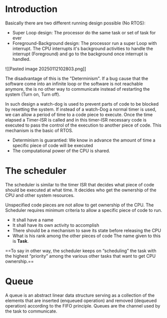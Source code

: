 # **Introduction**

Basically there are two different running design possible (No RTOS):
+ Super Loop design: The processor do the same task or set of task for ever
+ Foreground-Background design: The processor run a super Loop with interrupt. The CPU interrupts it's background activities to handle the interrupt (Foreground) and go to the background once interrupt is handled.

![[Pasted image 20250112102803.png]]

The disadvantage of this is the "Determinism". If a bug cause that the software come into an infinite loop or the software is not reachable anymore, the is no other way to communicate instead of restarting the system (Turn on, Turn off).

In such design a watch-dog is used to prevent parts of code to be blocked by resetting the system. If instead of a watch-Dog a normal timer is used, we can allow a period of time to a code piece to execute. Once the time elapsed a Timer-ISR is called and in this timer-ISR necessary code is executed to pass the control of the execution to another piece of code. This mechanism is the basic of RTOS. 
+ Determinism is guarantied: We know in advance the amount of time a specific piece of code will be executed
+ The computational power of the CPU is shared.

# **The scheduler** 
The scheduler is similar to the timer ISR that decides what piece of code should be executed at what time. It decides who get the ownership of the CPU and other system resources.

Unspecified code pieces are not allow to get ownership of the CPU. The Scheduler requires minimum criteria to allow a specific piece of code to run.
+ It shall have a name
+ It shall have its own activity to accomplish
+ There should be a mechanism to save its state before releasing the CPU
+ What is his rank among the other pieces of code
The name given to this is **Task**.

==To say in other way, the scheduler keeps on “scheduling” the task with the highest “priority” among the various other tasks that want to get CPU ownership.==


# Queue
A queue is an abstract linear data structure serving as a collection of the elements that are inserted (enqueued operation) and removed (dequeued operation) according to the FIFO principle.
Queues are the channel used by the task to communicate.